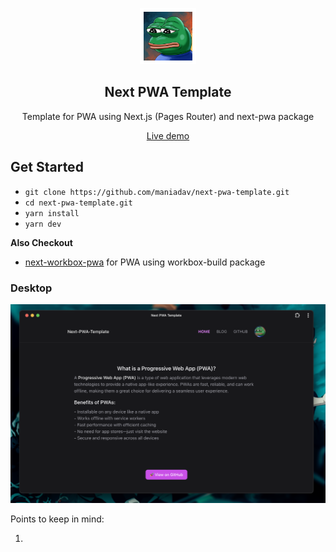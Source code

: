 <p align="center">
	<img alt="Rice Bowl" src="public/images/icon-512.png" width="90">
	<h2 align="center">Next PWA Template</h2>
</p>

<p align="center">Template for PWA using Next.js (Pages Router) and next-pwa package</p>

<p align="center">
	<a href="https://maniadav.github.io/next-pwa-template">Live demo</a>
</p>

## Get Started

- `git clone https://github.com/maniadav/next-pwa-template.git`
- `cd next-pwa-template.git`
- `yarn install`
- `yarn dev`

**Also Checkout**

- [next-workbox-pwa](https://github.com/maniadav/next-workbox-pwa) for PWA using workbox-build package

### Desktop

<img width="1728" alt="Next PWA Desktop" src="public/images/desktop.png">

Points to keep in mind:

1.
